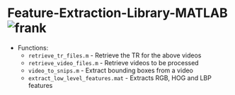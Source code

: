 # Feature-Extraction-Library-MATLAB ![frank](https://img.shields.io/badge/MATLAB-100%25-orange)

* Functions:
  - `retrieve_tr_files.m` - Retrieve the TR for the above videos
  - `retrieve_video_files.m` - Retrieve videos to be processed
  - `video_to_snips.m` - Extract bounding boxes from a video
  - `extract_low_level_features.mat` - Extracts RGB, HOG and LBP features
